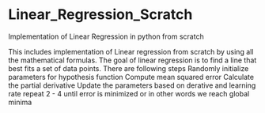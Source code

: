 # Linear_Regression_Scratch
Implementation of Linear Regression in python from scratch

This includes implementation of Linear regression from scratch by using all the mathematical formulas.
The goal of linear regression is to find a line that best fits a set of data points. There are following steps
Randomly initialize parameters for hypothesis function
Compute mean squared error
Calculate the partial derivative
Update the parameters based on derative and learning rate
repeat 2 - 4 until error is minimized or in other words we reach global minima
